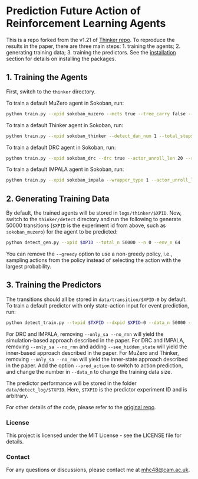 
# Prediction Future Action of Reinforcement Learning Agents

This is a repo forked from the v1.21 of [Thinker repo](https://github.com/stephen-chung-mh/thinker/tree/v1.21). To reproduce the results in the paper, there are three main steps: 1. training the agents; 2. generating training data; 3. training the predictors. See the [installation](https://github.com/stephen-chung-mh/thinker/tree/v1.21#installation) section for details on installing the packages.

## 1. Training the Agents
First, switch to the `thinker` directory.

To train a default MuZero agent in Sokoban, run:
```bash
python train.py --xpid sokoban_muzero --mcts true --tree_carry false --rec_t 100 --actor_unroll_len 200 --auto_res False --env_n 256 --buffer_traj_len 20 --max_depth -1 --has_action_seq false --detect_dan_num 1 --total_steps 25000000
```
To train a default Thinker agent in Sokoban, run:
```bash
python train.py --xpid sokoban_thinker --detect_dan_num 1 --total_steps 25000000 
```
To train a default DRC agent in Sokoban, run:
```bash
python train.py --xpid sokoban_drc --drc true --actor_unroll_len 20 --reg_cost 0.01 --actor_learning_rate 4e-4 --entropy_cost 1e-2 --v_trace_lamb 0.97 --actor_adam_eps 1e-4 --detect_dan_num 1 --total_steps 25000000
```
To train a default IMPALA agent in Sokoban, run:
```bash
python train.py --xpid sokoban_impala --wrapper_type 1 --actor_unroll_len 20 --actor_learning_rate 3e-4 --see_real_state true --real_state_rnn false --tran_lstm_no_attn true --tran_layer_n 1 --detect_dan_num 1 --total_steps 25000000
```

## 2. Generating Training Data

By default, the trained agents will be stored in `logs/thinker/$XPID`. Now, switch to the `thinker/detect` directory and run the following to generate 50000 transitions (`$XPID` is the experiment id from above, such as `sokoban_muzero`) for the agent to be predicted:

```bash
python detect_gen.py --xpid $XPID --total_n 50000 --n 0 --env_n 64
```
You can remove the `--greedy` option to use a non-greedy policy, i.e., sampling actions from the policy instead of selecting the action with the largest probability.

## 3. Training the Predictors

The transitions should all be stored in `data/transition/$XPID-0` by default. To train a default predictor with only state-action input for event prediction, run:

```bash
python detect_train.py --txpid $TXPID --dxpid $XPID-0 --data_n 50000 --only_sa --no_rnn
```
For DRC and IMPALA, removing `--only_sa --no_rnn` will yield the simulation-based approach described in the paper. 
For DRC and IMPALA, removing `--only_sa --no_rnn` and adding `--see_hidden_state` will yield the inner-based approach described in the paper. 
For MuZero and Thinker, removing `--only_sa --no_rnn` will yield the inner-state approach described in the paper. 
Add the option `--pred_action` to switch to action prediction, and change the number in `--data_n` to change the training data size.

The predictor performance will be stored in the folder `data/detect_log/$TXPID`. Here, `$TXPID` is the predictor experiment ID and is arbitrary.

For other details of the code, please refer to the [original repo](https://github.com/stephen-chung-mh/thinker/tree/v1.21).

### License
This project is licensed under the MIT License - see the LICENSE file for details.

### Contact
For any questions or discussions, please contact me at mhc48@cam.ac.uk.